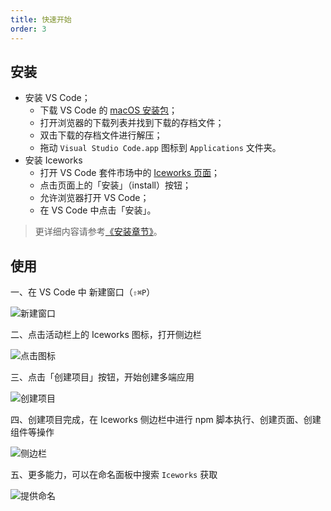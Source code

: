```yaml
---
title: 快速开始
order: 3
---
```


## 安装

- 安装 VS Code；
  - 下载 VS Code 的 [macOS 安装包](https://go.microsoft.com/fwlink/?LinkID=534106)；
  - 打开浏览器的下载列表并找到下载的存档文件；
  - 双击下载的存档文件进行解压；
  - 拖动 `Visual Studio Code.app` 图标到 `Applications` 文件夹。
- 安装 Iceworks
  - 打开 VS Code 套件市场中的 [Iceworks 页面](https://marketplace.visualstudio.com/items?itemName=iceworks-team.iceworks)；
  - 点击页面上的「安装」（install）按钮；
  - 允许浏览器打开 VS Code；
  - 在 VS Code 中点击「安装」。

> 更详细内容请参考[《安装章节》](/docs/iceworks/setup)。

## 使用

一、在 VS Code 中 新建窗口（`⇧⌘P`）

![新建窗口](https://img.alicdn.com/tfs/TB1blgMJNz1gK0jSZSgXXavwpXa-1024-768.png)

二、点击活动栏上的 Iceworks 图标，打开侧边栏

![点击图标](https://img.alicdn.com/tfs/TB1G2cValBh1e4jSZFhXXcC9VXa-1024-768.png)

三、点击「创建项目」按钮，开始创建多端应用

![创建项目](https://img.alicdn.com/tfs/TB1Y4oSJUY1gK0jSZFCXXcwqXXa-1024-768.png)

四、创建项目完成，在 Iceworks 侧边栏中进行 npm 脚本执行、创建页面、创建组件等操作

![侧边栏](https://img.alicdn.com/tfs/TB1hScTJKH2gK0jSZJnXXaT1FXa-1024-768.png)

五、更多能力，可以在命名面板中搜索 `Iceworks` 获取

![提供命名](https://img.alicdn.com/tfs/TB16h7PJFP7gK0jSZFjXXc5aXXa-1024-768.png)
